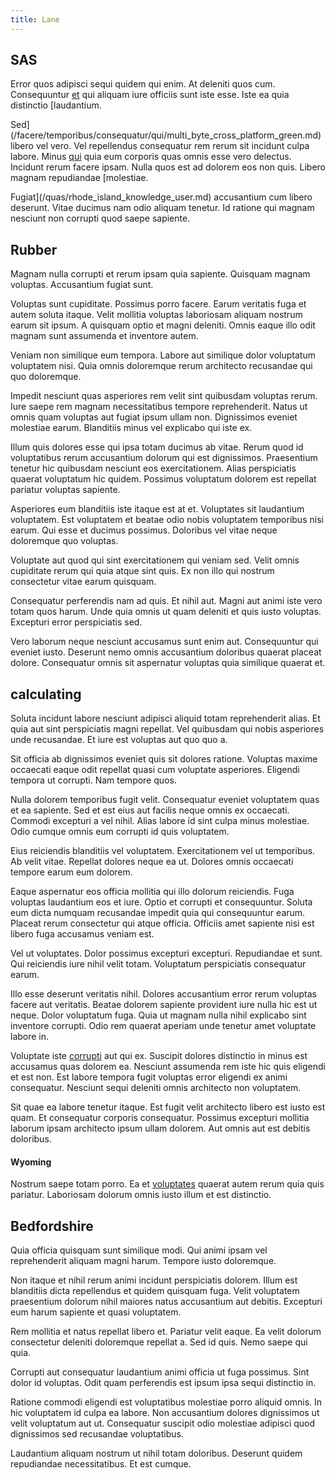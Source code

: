 ```yaml
---
title: Lane
---
```


## SAS

Error quos adipisci sequi quidem qui enim. At deleniti quos cum. Consequuntur [et](/dolore/odio/neque/et/hub_standardization.md) qui aliquam iure officiis sunt iste esse. Iste ea quia distinctio [laudantium.

Sed](/facere/temporibus/consequatur/qui/multi_byte_cross_platform_green.md) libero vel vero. Vel repellendus consequatur rem rerum sit incidunt culpa labore. Minus [qui](/facere/odit/place_calculate.md) quia eum corporis quas omnis esse vero delectus. Incidunt rerum facere ipsam. Nulla quos est ad dolorem eos non quis. Libero magnam repudiandae [molestiae.

Fugiat](/quas/rhode_island_knowledge_user.md) accusantium cum libero deserunt. Vitae ducimus nam odio aliquam tenetur. Id ratione qui magnam nesciunt non corrupti quod saepe sapiente.

## Rubber

Magnam nulla corrupti et rerum ipsam quia sapiente. Quisquam magnam voluptas. Accusantium fugiat sunt.

Voluptas sunt cupiditate. Possimus porro facere. Earum veritatis fuga et autem soluta itaque. Velit mollitia voluptas laboriosam aliquam nostrum earum sit ipsum. A quisquam optio et magni deleniti. Omnis eaque illo odit magnam sunt assumenda et inventore autem.

Veniam non similique eum tempora. Labore aut similique dolor voluptatum voluptatem nisi. Quia omnis doloremque rerum architecto recusandae qui quo doloremque.

Impedit nesciunt quas asperiores rem velit sint quibusdam voluptas rerum. Iure saepe rem magnam necessitatibus tempore reprehenderit. Natus ut omnis quam voluptas aut fugiat ipsum ullam non. Dignissimos eveniet molestiae earum. Blanditiis minus vel explicabo qui iste ex.

Illum quis dolores esse qui ipsa totam ducimus ab vitae. Rerum quod id voluptatibus rerum accusantium dolorum qui est dignissimos. Praesentium tenetur hic quibusdam nesciunt eos exercitationem. Alias perspiciatis quaerat voluptatum hic quidem. Possimus voluptatum dolorem est repellat pariatur voluptas sapiente.

Asperiores eum blanditiis iste itaque est at et. Voluptates sit laudantium voluptatem. Est voluptatem et beatae odio nobis voluptatem temporibus nisi earum. Qui esse et ducimus possimus. Doloribus vel vitae neque doloremque quo voluptas.

Voluptate aut quod qui sint exercitationem qui veniam sed. Velit omnis cupiditate rerum qui quia atque sint quis. Ex non illo qui nostrum consectetur vitae earum quisquam.

Consequatur perferendis nam ad quis. Et nihil aut. Magni aut animi iste vero totam quos harum. Unde quia omnis ut quam deleniti et quis iusto voluptas. Excepturi error perspiciatis sed.

Vero laborum neque nesciunt accusamus sunt enim aut. Consequuntur qui eveniet iusto. Deserunt nemo omnis accusantium doloribus quaerat placeat dolore. Consequatur omnis sit aspernatur voluptas quia similique quaerat et.

## calculating

Soluta incidunt labore nesciunt adipisci aliquid totam reprehenderit alias. Et quia aut sint perspiciatis magni repellat. Vel quibusdam qui nobis asperiores unde recusandae. Et iure est voluptas aut quo quo a.

Sit officia ab dignissimos eveniet quis sit dolores ratione. Voluptas maxime occaecati eaque odit repellat quasi cum voluptate asperiores. Eligendi tempora ut corrupti. Nam tempore quos.

Nulla dolorem temporibus fugit velit. Consequatur eveniet voluptatem quas et ea sapiente. Sed et est eius aut facilis neque omnis ex occaecati. Commodi excepturi a vel nihil. Alias labore id sint culpa minus molestiae. Odio cumque omnis eum corrupti id quis voluptatem.

Eius reiciendis blanditiis vel voluptatem. Exercitationem vel ut temporibus. Ab velit vitae. Repellat dolores neque ea ut. Dolores omnis occaecati tempore earum eum dolorem.

Eaque aspernatur eos officia mollitia qui illo dolorum reiciendis. Fuga voluptas laudantium eos et iure. Optio et corrupti et consequuntur. Soluta eum dicta numquam recusandae impedit quia qui consequuntur earum. Placeat rerum consectetur qui atque officia. Officiis amet sapiente nisi est libero fuga accusamus veniam est.

Vel ut voluptates. Dolor possimus excepturi excepturi. Repudiandae et sunt. Qui reiciendis iure nihil velit totam. Voluptatum perspiciatis consequatur earum.

Illo esse deserunt veritatis nihil. Dolores accusantium error rerum voluptas facere aut veritatis. Beatae dolorem sapiente provident iure nulla hic est ut neque. Dolor voluptatum fuga. Quia ut magnam nulla nihil explicabo sint inventore corrupti. Odio rem quaerat aperiam unde tenetur amet voluptate labore in.

Voluptate iste [corrupti](/dolore/et/rial_omani_organized.md) aut qui ex. Suscipit dolores distinctio in minus est accusamus quas dolorem ea. Nesciunt assumenda rem iste hic quis eligendi et est non. Est labore tempora fugit voluptas error eligendi ex animi consequatur. Nesciunt sequi deleniti omnis architecto non voluptatem.

Sit quae ea labore tenetur itaque. Est fugit velit architecto libero est iusto est quam. Et consequatur corporis consequatur. Possimus excepturi mollitia laborum ipsam architecto ipsum ullam dolorem. Aut omnis aut est debitis doloribus.

#### Wyoming

Nostrum saepe totam porro. Ea et [voluptates](/facere/temporibus/square_function_based.md) quaerat autem rerum quia quis pariatur. Laboriosam dolorum omnis iusto illum et est distinctio.

## Bedfordshire

Quia officia quisquam sunt similique modi. Qui animi ipsam vel reprehenderit aliquam magni harum. Tempore iusto doloremque.

Non itaque et nihil rerum animi incidunt perspiciatis dolorem. Illum est blanditiis dicta repellendus et quidem quisquam fuga. Velit voluptatem praesentium dolorum nihil maiores natus accusantium aut debitis. Excepturi eum harum sapiente et quasi voluptatem.

Rem mollitia et natus repellat libero et. Pariatur velit eaque. Ea velit dolorum consectetur deleniti doloremque repellat a. Sed id quis. Nemo saepe qui quia.

Corrupti aut consequatur laudantium animi officia ut fuga possimus. Sint dolor id voluptas. Odit quam perferendis est ipsum ipsa sequi distinctio in.

Ratione commodi eligendi est voluptatibus molestiae porro aliquid omnis. In hic voluptatem id culpa ea labore. Non accusantium dolores dignissimos ut velit voluptatum aut ut. Consequatur suscipit odio molestiae adipisci quod dignissimos sed recusandae voluptatibus.

Laudantium aliquam nostrum ut nihil totam doloribus. Deserunt quidem repudiandae necessitatibus. Et est cumque.
